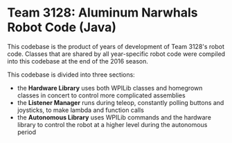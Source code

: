 # Team 3128: Aluminum Narwhals Robot Code (Java)

This codebase is the product of years of development of Team 3128's robot code. Classes that are shared by all year-specific robot code were compiled into this codebase at the end of the 2016 season.

This codebase is divided into three sections:
+ the **Hardware Library** uses both WPILib classes and homegrown classes in concert to control more complicated assemblies
+ the **Listener Manager** runs during teleop, constantly polling buttons and joysticks, to make lambda and function calls
+ the **Autonomous Library** uses WPILib commands and the hardware library to control the robot at a higher level during the autonomous period
